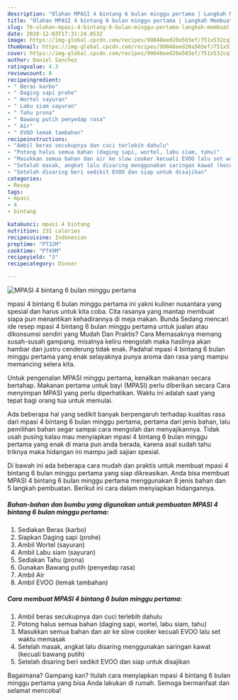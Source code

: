 ```yaml
---
description: "Olahan MPASI 4 bintang 6 bulan minggu pertama | Langkah Membuat MPASI 4 bintang 6 bulan minggu pertama Yang Menggugah Selera"
title: "Olahan MPASI 4 bintang 6 bulan minggu pertama | Langkah Membuat MPASI 4 bintang 6 bulan minggu pertama Yang Menggugah Selera"
slug: 76-olahan-mpasi-4-bintang-6-bulan-minggu-pertama-langkah-membuat-mpasi-4-bintang-6-bulan-minggu-pertama-yang-menggugah-selera
date: 2020-12-03T17:31:24.053Z
image: https://img-global.cpcdn.com/recipes/99048eed20a503ef/751x532cq70/mpasi-4-bintang-6-bulan-minggu-pertama-foto-resep-utama.jpg
thumbnail: https://img-global.cpcdn.com/recipes/99048eed20a503ef/751x532cq70/mpasi-4-bintang-6-bulan-minggu-pertama-foto-resep-utama.jpg
cover: https://img-global.cpcdn.com/recipes/99048eed20a503ef/751x532cq70/mpasi-4-bintang-6-bulan-minggu-pertama-foto-resep-utama.jpg
author: Daniel Sanchez
ratingvalue: 4.3
reviewcount: 8
recipeingredient:
- " Beras karbo"
- " Daging sapi prohe"
- " Wortel sayuran"
- " Labu siam sayuran"
- " Tahu prona"
- " Bawang putih penyedap rasa"
- " Air"
- " EVOO lemak tambahan"
recipeinstructions:
- "Ambil beras secukupnya dan cuci terlebih dahulu"
- "Potong halus semua bahan (daging sapi, wortel, labu siam, tahu)"
- "Masukkan semua bahan dan air ke slow cooker kecuali EVOO lalu set waktu memasak"
- "Setelah masak, angkat lalu disaring menggunakan saringan kawat (kecuali bawang putih)"
- "Setelah disaring beri sedikit EVOO dan siap untuk disajikan"
categories:
- Resep
tags:
- mpasi
- 4
- bintang

katakunci: mpasi 4 bintang 
nutrition: 231 calories
recipecuisine: Indonesian
preptime: "PT32M"
cooktime: "PT49M"
recipeyield: "3"
recipecategory: Dinner

---
```



![MPASI 4 bintang 6 bulan minggu pertama](https://img-global.cpcdn.com/recipes/99048eed20a503ef/751x532cq70/mpasi-4-bintang-6-bulan-minggu-pertama-foto-resep-utama.jpg)


mpasi 4 bintang 6 bulan minggu pertama ini yakni kuliner nusantara yang spesial dan harus untuk kita coba. Cita rasanya yang mantap membuat siapa pun menantikan kehadirannya di meja makan.
Bunda Sedang mencari ide resep mpasi 4 bintang 6 bulan minggu pertama untuk jualan atau dikonsumsi sendiri yang Mudah Dan Praktis? Cara Memasaknya memang susah-susah gampang. misalnya keliru mengolah maka hasilnya akan hambar dan justru cenderung tidak enak. Padahal mpasi 4 bintang 6 bulan minggu pertama yang enak selayaknya punya aroma dan rasa yang mampu memancing selera kita.

Untuk pengenalan MPASI minggu pertama, kenalkan makanan secara bertahap. Makanan pertama untuk bayi (MPASI) perlu diberikan secara Cara menyimpan MPASI yang perlu diperhatikan. Waktu ini adalah saat yang tepat bagi orang tua untuk memulai.

Ada beberapa hal yang sedikit banyak berpengaruh terhadap kualitas rasa dari mpasi 4 bintang 6 bulan minggu pertama, pertama dari jenis bahan, lalu pemilihan bahan segar sampai cara mengolah dan menyajikannya. Tidak usah pusing kalau mau menyiapkan mpasi 4 bintang 6 bulan minggu pertama yang enak di mana pun anda berada, karena asal sudah tahu triknya maka hidangan ini mampu jadi sajian spesial.


Di bawah ini ada beberapa cara mudah dan praktis untuk membuat mpasi 4 bintang 6 bulan minggu pertama yang siap dikreasikan. Anda bisa membuat MPASI 4 bintang 6 bulan minggu pertama menggunakan 8 jenis bahan dan 5 langkah pembuatan. Berikut ini cara dalam menyiapkan hidangannya.

<!--inarticleads1-->

##### Bahan-bahan dan bumbu yang digunakan untuk pembuatan MPASI 4 bintang 6 bulan minggu pertama:

1. Sediakan  Beras (karbo)
1. Siapkan  Daging sapi (prohe)
1. Ambil  Wortel (sayuran)
1. Ambil  Labu siam (sayuran)
1. Sediakan  Tahu (prona)
1. Gunakan  Bawang putih (penyedap rasa)
1. Ambil  Air
1. Ambil  EVOO (lemak tambahan)




<!--inarticleads2-->

##### Cara membuat MPASI 4 bintang 6 bulan minggu pertama:

1. Ambil beras secukupnya dan cuci terlebih dahulu
1. Potong halus semua bahan (daging sapi, wortel, labu siam, tahu)
1. Masukkan semua bahan dan air ke slow cooker kecuali EVOO lalu set waktu memasak
1. Setelah masak, angkat lalu disaring menggunakan saringan kawat (kecuali bawang putih)
1. Setelah disaring beri sedikit EVOO dan siap untuk disajikan




Bagaimana? Gampang kan? Itulah cara menyiapkan mpasi 4 bintang 6 bulan minggu pertama yang bisa Anda lakukan di rumah. Semoga bermanfaat dan selamat mencoba!
